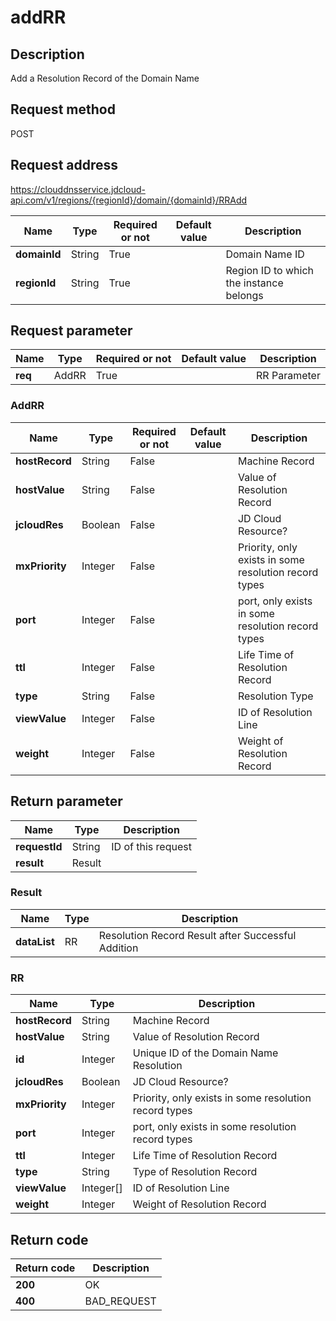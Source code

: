 # addRR


## Description
Add a Resolution Record of the Domain Name

## Request method
POST

## Request address
https://clouddnsservice.jdcloud-api.com/v1/regions/{regionId}/domain/{domainId}/RRAdd

|Name|Type|Required or not|Default value|Description|
|---|---|---|---|---|
|**domainId**|String|True||Domain Name ID|
|**regionId**|String|True||Region ID to which the instance belongs|

## Request parameter
|Name|Type|Required or not|Default value|Description|
|---|---|---|---|---|
|**req**|AddRR|True||RR Parameter|

### AddRR
|Name|Type|Required or not|Default value|Description|
|---|---|---|---|---|
|**hostRecord**|String|False||Machine Record|
|**hostValue**|String|False||Value of Resolution Record|
|**jcloudRes**|Boolean|False||JD Cloud Resource?|
|**mxPriority**|Integer|False||Priority, only exists in some resolution record types|
|**port**|Integer|False||port, only exists in some resolution record types|
|**ttl**|Integer|False||Life Time of Resolution Record|
|**type**|String|False||Resolution Type|
|**viewValue**|Integer|False||ID of Resolution Line|
|**weight**|Integer|False||Weight of Resolution Record|

## Return parameter
|Name|Type|Description|
|---|---|---|
|**requestId**|String|ID of this request|
|**result**|Result||


### Result
|Name|Type|Description|
|---|---|---|
|**dataList**|RR|Resolution Record Result after Successful Addition|
### RR
|Name|Type|Description|
|---|---|---|
|**hostRecord**|String|Machine Record|
|**hostValue**|String|Value of Resolution Record|
|**id**|Integer|Unique ID of the Domain Name Resolution|
|**jcloudRes**|Boolean|JD Cloud Resource?|
|**mxPriority**|Integer|Priority, only exists in some resolution record types|
|**port**|Integer|port, only exists in some resolution record types|
|**ttl**|Integer|Life Time of Resolution Record|
|**type**|String|Type of Resolution Record|
|**viewValue**|Integer[]|ID of Resolution Line|
|**weight**|Integer|Weight of Resolution Record              |

## Return code
|Return code|Description|
|---|---|
|**200**|OK|
|**400**|BAD_REQUEST|
